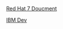 [Red Hat 7 Doucment](https://access.redhat.com/documentation/en-us/red_hat_enterprise_linux/7/)

[IBM Dev](https://www.ibm.com/developerworks/cn/linux/)